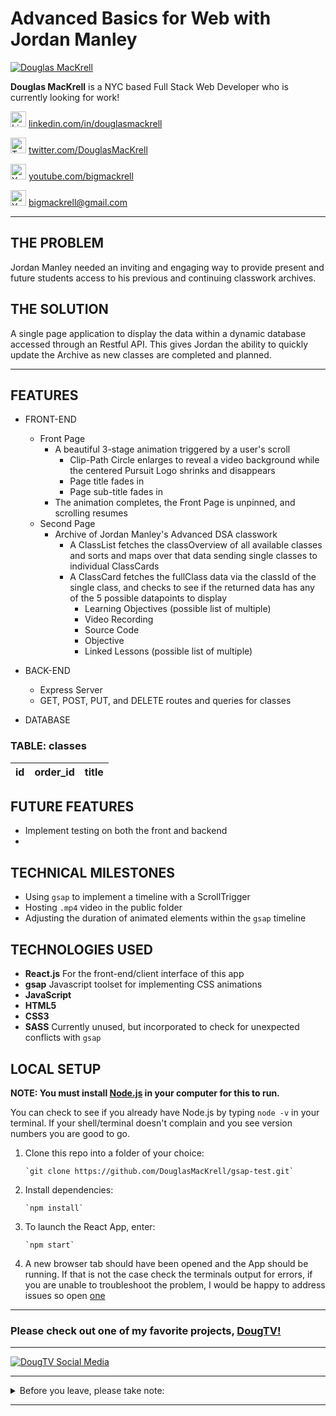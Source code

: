 # Advanced Basics for Web with Jordan Manley

[![Douglas MacKrell](https://www.douglasmackrell.com/Doug-Portfolio-Social.png)](https://dougmackrell.com)

**Douglas MacKrell** is a NYC based Full Stack Web Developer who is currently looking for work! 

<a href="https://www.linkedin.com/in/douglasmackrell/"><img src="https://dougs-crossing-game.netlify.app/linkedin.svg" alt="LinkedIn" width="25" height="25" /></a> [linkedin.com/in/douglasmackrell](https://www.linkedin.com/in/douglasmackrell/)

<a href="https://twitter.com/DouglasMacKrell"><img src="https://dougs-crossing-game.netlify.app/twitter.svg" alt="Twitter" width="25" height="25" /></a> [twitter.com/DouglasMacKrell](https://twitter.com/DouglasMacKrell)

<a href="https://youtube.com/bigmackrell"><img src="https://dougs-crossing-game.netlify.app/youtube.svg" alt="YouTube" width="25" height="25" /></a> [youtube.com/bigmackrell](https://youtube.com/bigmackrell)

<a href="mailto:bigmackrell+github@gmail.com?subject=[GitHub]"><img src="https://dougs-crossing-game.netlify.app/gmail.svg" alt="YouTube" width="25" height="25" /></a> [bigmackrell@gmail.com](mailto:bigmackrell+github@gmail.com?subject=[GitHub])

** **

## THE PROBLEM
Jordan Manley needed an inviting and engaging way to provide present and future students access to his previous and continuing classwork archives.

## THE SOLUTION
A single page application to display the data within a dynamic database accessed through an Restful API. This gives Jordan the ability to quickly update the Archive as new classes are completed and planned.

** **

## FEATURES

* FRONT-END
  * Front Page
    * A beautiful 3-stage animation triggered by a user's scroll
      * Clip-Path Circle enlarges to reveal a video background while the centered Pursuit Logo shrinks and disappears
      * Page title fades in
      * Page sub-title fades in
    * The animation completes, the Front Page is unpinned, and scrolling resumes
  * Second Page
    * Archive of Jordan Manley's Advanced DSA classwork
      * A ClassList fetches the classOverview of all available classes and sorts and maps over that data sending single classes to individual ClassCards
      * A ClassCard fetches the fullClass data via the classId of the single class, and checks to see if the returned data has any of the 5 possible datapoints to display
        * Learning Objectives (possible list of multiple)
        * Video Recording
        * Source Code
        * Objective
        * Linked Lessons (possible list of multiple)

* BACK-END
  * Express Server 
  * GET, POST, PUT, and DELETE routes and queries for classes

* DATABASE

### TABLE: classes
| id | order_id | title |
|----|----------|-------|



## FUTURE FEATURES

* Implement testing on both the front and backend
* 

## TECHNICAL MILESTONES

* Using `gsap` to implement a timeline with a ScrollTrigger
* Hosting `.mp4` video in the public folder
* Adjusting the duration of animated elements within the `gsap` timeline

## TECHNOLOGIES USED

* **React.js** For the front-end/client interface of this app
* **gsap** Javascript toolset for implementing CSS animations
* **JavaScript**
* **HTML5**
* **CSS3**
* **SASS** Currently unused, but incorporated to check for unexpected conflicts with `gsap`

## LOCAL SETUP

**NOTE: You must install [Node.js](https://nodejs.org) in your computer for this to run.**

You can check to see if you already have Node.js by typing `node -v` in your terminal. If your shell/terminal doesn't complain and you see version numbers you are good to go.

1. Clone this repo into a folder of your choice:

       `git clone https://github.com/DouglasMacKrell/gsap-test.git`

2. Install dependencies:

       `npm install`

3. To launch the React App, enter:

       `npm start`

4. A new browser tab should have been opened and the App should be running. If that is not the case check the terminals output for errors, if you are unable to troubleshoot the problem, I would be happy to address issues so open [one](/issues)

---

### Please check out one of my favorite projects, [DougTV!](https://dougtv.herokuapp.com)

---

[![DougTV Social Media](https://dougtv.herokuapp.com/DougTV-Social.png)](https://dougtv.herokuapp.com)

---

<details>
    <summary>
        Before you leave, please take note:
    </summary>

You're the best! Thank you for visiting!

Please give this project a star and be sure to check out my [YouTube Channel](https://youtube.com/BigMacKrell)!

</details>

** **
